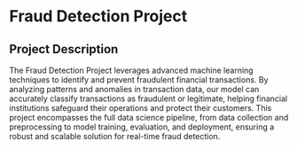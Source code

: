 # Fraud Detection Project

## Project Description

The Fraud Detection Project leverages advanced machine learning techniques to identify and prevent fraudulent financial transactions. By analyzing patterns and anomalies in transaction data, our model can accurately classify transactions as fraudulent or legitimate, helping financial institutions safeguard their operations and protect their customers. This project encompasses the full data science pipeline, from data collection and preprocessing to model training, evaluation, and deployment, ensuring a robust and scalable solution for real-time fraud detection.
